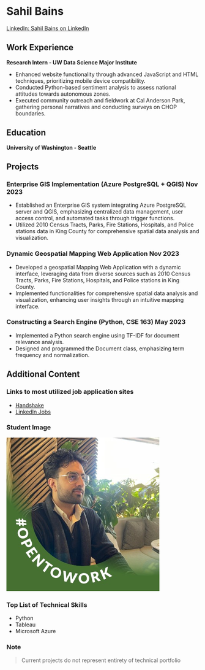# Sahil Bains

[LinkedIn: Sahil Bains on LinkedIn](https://www.linkedin.com/in/sahil-bains-2678b4226/)

## Work Experience

**Research Intern - UW Data Science Major Institute**
- Enhanced website functionality through advanced JavaScript and HTML techniques, prioritizing mobile device compatibility.
- Conducted Python-based sentiment analysis to assess national attitudes towards autonomous zones.
- Executed community outreach and fieldwork at Cal Anderson Park, gathering personal narratives and conducting surveys on CHOP boundaries.

## Education

**University of Washington - Seattle**

## Projects

### Enterprise GIS Implementation (Azure PostgreSQL + QGIS) Nov 2023
- Established an Enterprise GIS system integrating Azure PostgreSQL server and QGIS, emphasizing centralized data management, user access control, and automated tasks through trigger functions.
- Utilized 2010 Census Tracts, Parks, Fire Stations, Hospitals, and Police stations data in King County for comprehensive spatial data analysis and visualization.

### Dynamic Geospatial Mapping Web Application Nov 2023
- Developed a geospatial Mapping Web Application with a dynamic interface, leveraging data from diverse sources such as 2010 Census Tracts, Parks, Fire Stations, Hospitals, and Police stations in King County.
- Implemented functionalities for comprehensive spatial data analysis and visualization, enhancing user insights through an intuitive mapping interface.

### Constructing a Search Engine (Python, CSE 163) May 2023
- Implemented a Python search engine using TF-IDF for document relevance analysis.
- Designed and programmed the Document class, emphasizing term frequency and normalization.

## Additional Content

### Links to most utilized job application sites
- [Handshake](https://joinhandshake.com)
- [LinkedIn Jobs](https://www.linkedin.com/jobs)

### Student Image
![Student Image](linkedin.jpeg)

### Top List of Technical Skills
- Python
- Tableau
- Microsoft Azure

### Note
> Current projects do not represent entirety of technical portfolio

